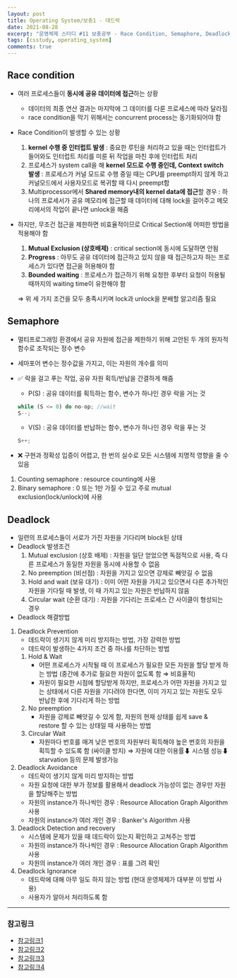 ```yaml
---
layout: post
title: Operating System/보충1 - 데드락
date: 2021-08-28
excerpt: "운영체제 스터디 #11 보충공부 - Race Condition, Semaphore, Deadlock"
tags: [csstudy, operating_system]
comments: true
---
```


## Race condition
- 여러 프로세스들이 **동시에 공유 데이터에 접근**하는 상황
    - 데이터의 최종 연산 결과는 마지막에 그 데이터를 다룬 프로세스에 따라 달라짐
    - race condition을 막기 위해서는 concurrent process는 동기화되어야 함
- Race Condition이 발생할 수 있는 상황
    1. **kernel 수행 중 인터럽트 발생** : 중요한 루틴을 처리하고 있을 때는 인터럽트가 들어와도 인터럽트 처리를 미룬 뒤 작업을 마친 후에 인터럽트 처리
    2. 프로세스가 system call을 해 **kernel 모드로 수행 중인데, Context switch 발생** : 프로세스가 커널 모드로 수행 중일 때는 CPU를 preempt하지 않게 하고 커널모드에서 사용자모드로 복귀할 때 다시 preempt함
    3. Multiprocessor에서 **Shared memory내의 kernel data에 접근**할 경우 : 하나의 프로세서가 공유 메모리에 접근할 때 데이터에 대해 lock을 걸어주고 메모리에서의 작업이 끝나면 unlock을 해줌
- 하지만, 무조건 접근을 제한하면 비효율적이므로 Critical Section에 어떠한 방법을 적용해야 함
    1. **Mutual Exclusion (상호배제)** : critical section에 동시에 도달하면 안됨
    2. **Progress** : 아무도 공유 데이터에 접근하고 있지 않을 때 접근하고자 하는 프로세스가 있다면 접근을 허용해야 함
    3. **Bounded waiting** : 프로세스가 접근하기 위해 요청한 후부터 요청이 허용될 때까지의 waiting time이 유한해야 함

  ⇒ 위 세 가지 조건을 모두 충족시키며 lock과 unlock을 분배할 알고리즘 필요

## Semaphore
- 멀티프로그래밍 환경에서 공유 자원에 접근을 제한하기 위해 고안된 두 개의 원자적 함수로 조작되는 정수 변수
- 세마포어 변수는 정수값을 가지고, 이는 자원의 개수를 의미
- ✅ 락을 걸고 푸는 작업, 공유 자원 획득/반납을 간결하게 해줌
    - P(S) : 공유 데이터를 획득하는 함수, 변수가 하나인 경우 락을 거는 것

    ```jsx
    while (S <= 0) do no-op; //wait
    S--;
    ```

    - V(S) : 공유 데이터를 반납하는 함수, 변수가 하나인 경우 락을 푸는 것

    ```jsx
    S++;
    ```

- ❌ 구현과 정확성 입증이 어렵고, 한 번의 실수로 모든 시스템에 치명적 영향을 줄 수 있음

1. Counting semaphore : resource counting에 사용
2. Binary semaphore : 0 또는 1만 가질 수 있고 주로 mutual exclusion(lock/unlock)에 사용

## Deadlock
- 일련의 프로세스들이 서로가 가진 자원을 기다리며 block된 상태
- Deadlock 발생조건
    1. Mutual exclusion (상호 배제) : 자원을 일단 얻었으면 독점적으로 사용, 즉 다른 프로세스가 동일한 자원을 동시에 사용할 수 없음
    2. No preemption (비선점) : 자원을 가지고 있으면 강제로 빼앗길 수 없음
    3. Hold and wait (보유 대기) : 이미 어떤 자원을 가지고 있으면서 다른 추가적인 자원을 기다릴 때 발생, 이 때 가지고 있는 자원은 반납하지 않음
    4. Circular wait (순환 대기) : 자원을 기다리는 프로세스 간 사이클이 형성되는 경우
- Deadlock 해결방법

1. Deadlock Prevention
    - 데드락이 생기지 않게 미리 방지하는 방법, 가장 강력한 방법
    - 데드락이 발생하는 4가지 조건 중 하나를 차단하는 방법
    1. Hold & Wait
        - 어떤 프로세스가 시작될 때 이 프로세스가 필요한 모든 자원을 할당 받게 하는 방법 (중간에 추가로 필요한 자원이 없도록 함 ⇒ 비효율적)
        - 자원이 필요한 시점에 할당받게 하지만, 프로세스가 어떤 자원을 가지고 있는 상태에서 다른 자원을 기다려야 한다면, 이미 가지고 있는 자원도 모두 반납한 후에 기다리게 하는 방법
    2. No preemption
        - 자원을 강제로 빼앗길 수 있게 함, 자원의 현재 상태를 쉽게 save & restore 할 수 있는 상태일 때 사용하는 방법
    3. Circular Wait
        - 자원마다 번호를 매겨 낮은 번호의 자원부터 획득해야 높은 번호의 자원을 획득할 수 있도록 함 (싸이클 방지) ⇒ 자원에 대한 이용률⬇ 시스템 성능⬇ starvation 등의 문제 발생가능
2. Deadlock Avoidance
    - 데드락이 생기지 않게 미리 방지하는 방법
    - 자원 요청에 대한 부가 정보를 활용해서 deadlock 가능성이 없는 경우만 자원을 할당해주는 방법
    - 자원의 instance가 하나씩인 경우 : Resource Allocation Graph Algorithm 사용
    - 자원의 instance가 여러 개인 경우 : Banker's Algorithm 사용
3. Deadlock Detection and recovery
    - 시스템에 문제가 있을 때 데드락이 있는지 확인하고 고쳐주는 방법
    - 자원의 instance가 하나씩인 경우 : Resource Allocation Graph Algorithm 사용
    - 자원의 instance가 여러 개인 경우 : 표를 그려 확인
4. Deadlock Ignorance
    - 데드락에 대해 아무 일도 하지 않는 방법 (현대 운영체제가 대부분 이 방법 사용)
    - 사용자가 알아서 처리하도록 함

---
### 참고링크
- [참고링크1](https://mangkyu.tistory.com/104)
- [참고링크2](https://worthpreading.tistory.com/90)
- [참고링크3](https://snupi.tistory.com/135?category=933547)
- [참고링크4](https://velog.io/@zzarbttoo/OSOSProcess-SynchronizationProblem-DeadLock-and-Starvation-Semaphore)
